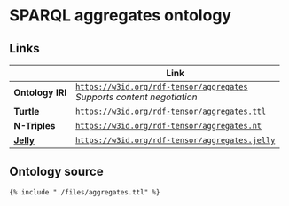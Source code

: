 # SPARQL aggregates ontology

## Links

| | Link |
| --- | --- |
| **Ontology IRI** | [`https://w3id.org/rdf-tensor/aggregates`](https://w3id.org/rdf-tensor/aggregates)<br>*Supports content negotiation* |
| **Turtle** | [`https://w3id.org/rdf-tensor/aggregates.ttl`](https://w3id.org/rdf-tensor/aggregates.ttl) |
| **N-Triples** | [`https://w3id.org/rdf-tensor/aggregates.nt`](https://w3id.org/rdf-tensor/aggregates.nt) |
| [**Jelly**](https://w3id.org/jelly) | [`https://w3id.org/rdf-tensor/aggregates.jelly`](https://w3id.org/rdf-tensor/aggregates.jelly) |

## Ontology source

```ttl
{% include "./files/aggregates.ttl" %}
```
